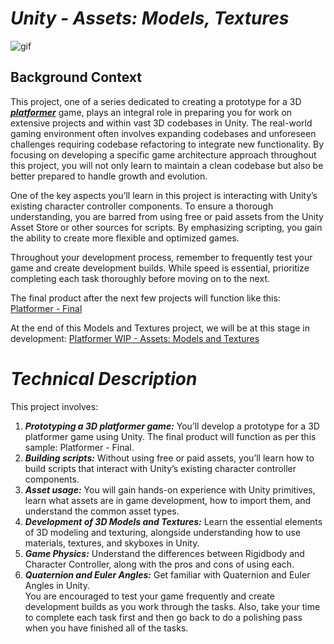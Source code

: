 
# ***Unity - Assets: Models, Textures***
![gif](https://s3.eu-west-3.amazonaws.com/hbtn.intranet.project.files/holbertonschool-cs-unity/435/0.gif)

## Background Context
This project, one of a series dedicated to creating a prototype for a 3D ***[platformer](https://en.wikipedia.org/wiki/Platformer)*** game, plays an integral role in preparing you for work on extensive projects and within vast 3D codebases in Unity. The real-world gaming environment often involves expanding codebases and unforeseen challenges requiring codebase refactoring to integrate new functionality. By focusing on developing a specific game architecture approach throughout this project, you will not only learn to maintain a clean codebase but also be better prepared to handle growth and evolution.

One of the key aspects you’ll learn in this project is interacting with Unity’s existing character controller components. To ensure a thorough understanding, you are barred from using free or paid assets from the Unity Asset Store or other sources for scripts. By emphasizing scripting, you gain the ability to create more flexible and optimized games.

Throughout your development process, remember to frequently test your game and create development builds. While speed is essential, prioritize completing each task thoroughly before moving on to the next.

The final product after the next few projects will function like this: [Platformer - Final](https://hs-hq.github.io/AR-VR/0x08-unity-audio/)

At the end of this Models and Textures project, we will be at this stage in development: [Platformer WIP - Assets: Models and Textures](https://hs-hq.github.io/AR-VR/0x05-unity_assets_models_textures/)

# ***Technical Description***
This project involves:

1. ***Prototyping a 3D platformer game:*** You’ll develop a prototype for a 3D platformer game using Unity. The final product will function as per this sample: Platformer - Final.
2. ***Building scripts:*** Without using free or paid assets, you’ll learn how to build scripts that interact with Unity’s existing character controller components.
3. ***Asset usage:*** You will gain hands-on experience with Unity primitives, learn what assets are in game development, how to import them, and understand the common asset types.
4. ***Development of 3D Models and Textures:*** Learn the essential elements of 3D modeling and texturing, alongside understanding how to use materials, textures, and skyboxes in Unity.
5. ***Game Physics:*** Understand the differences between Rigidbody and Character Controller, along with the pros and cons of using each.
6. ***Quaternion and Euler Angles:*** Get familiar with Quaternion and Euler Angles in Unity.
\
You are encouraged to test your game frequently and create development builds as you work through the tasks. Also, take your time to complete each task first and then go back to do a polishing pass when you have finished all of the tasks.
